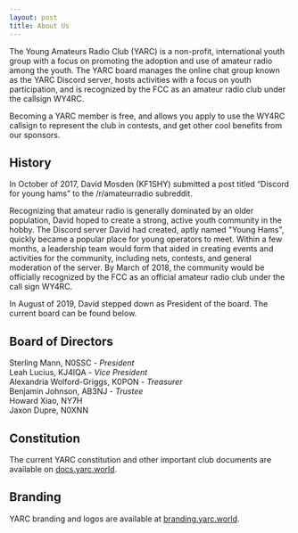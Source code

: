 ```yaml
---
layout: post
title: About Us
---
```


The Young Amateurs Radio Club (YARC) is a non-profit, international youth group with a focus on promoting the adoption and use of amateur radio among the youth. The YARC board manages the online chat group known as the YARC Discord server, hosts activities with a focus on youth participation, and is recognized by the FCC as an amateur radio club under the callsign WY4RC.

Becoming a YARC member is free, and allows you apply to use the WY4RC callsign to represent the club in contests, and get other cool benefits from our sponsors.

## History

In October of 2017, David Mosden (KF1SHY) submitted a post titled “Discord for young hams” to the /r/amateurradio subreddit.

Recognizing that amateur radio is generally dominated by an older population, David hoped to create a strong, active youth community in the hobby. The Discord server David had created, aptly named "Young Hams", quickly became a popular place for young operators to meet.
Within a few months, a leadership team would form that aided in creating events and activities for the community, including nets, contests, and general moderation of the server. By March of 2018, the community would be officially recognized by the FCC as an official amateur radio club under the call sign WY4RC.

In August of 2019, David stepped down as President of the board. The current board can be found below.

## Board of Directors

Sterling Mann, N0SSC - *President*  
Leah Lucius, KJ4IQA - *Vice President*  
Alexandria Wolford-Griggs, K0PON - *Treasurer*  
Benjamin Johnson, AB3NJ - *Trustee*  
Howard Xiao, NY7H  
Jaxon Dupre, N0XNN

## Constitution

The current YARC constitution and other important club documents are available on [docs.yarc.world](https://docs.yarc.world).

## Branding

YARC branding and logos are available at [branding.yarc.world](https://branding.yarc.world).
